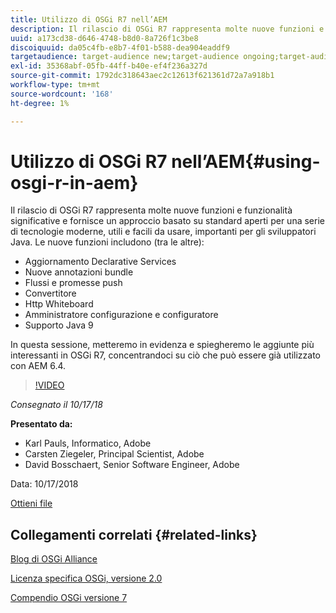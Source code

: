 ```yaml
---
title: Utilizzo di OSGi R7 nell’AEM
description: Il rilascio di OSGi R7 rappresenta molte nuove funzioni e funzionalità significative e fornisce un approccio basato su standard aperti per una serie di tecnologie moderne, utili e facili da usare, importanti per gli sviluppatori Java.
uuid: a173cd38-d646-4748-b8d0-8a726f1c3be8
discoiquuid: da05c4fb-e8b7-4f01-b588-dea904eaddf9
targetaudience: target-audience new;target-audience ongoing;target-audience upgrader
exl-id: 35368abf-05fb-44ff-b40e-ef4f236a327d
source-git-commit: 1792dc318643aec2c12613f621361d72a7a918b1
workflow-type: tm+mt
source-wordcount: '168'
ht-degree: 1%

---
```


# Utilizzo di OSGi R7 nell’AEM{#using-osgi-r-in-aem}

Il rilascio di OSGi R7 rappresenta molte nuove funzioni e funzionalità significative e fornisce un approccio basato su standard aperti per una serie di tecnologie moderne, utili e facili da usare, importanti per gli sviluppatori Java.  Le nuove funzioni includono (tra le altre):

* Aggiornamento Declarative Services
* Nuove annotazioni bundle
* Flussi e promesse push
* Convertitore
* Http Whiteboard
* Amministratore configurazione e configuratore
* Supporto Java 9

In questa sessione, metteremo in evidenza e spiegheremo le aggiunte più interessanti in OSGi R7, concentrandoci su ciò che può essere già utilizzato con AEM 6.4.

>[!VIDEO](https://video.tv.adobe.com/v/25037/?quality=9)

*Consegnato il 10/17/18*

**Presentato da:**

* Karl Pauls, Informatico, Adobe
* Carsten Ziegeler, Principal Scientist, Adobe
* David Bosschaert, Senior Software Engineer, Adobe

Data: 10/17/2018

[Ottieni file](assets/aem-gems-osg-r7inaem-10172018.pdf)

## Collegamenti correlati {#related-links}

[Blog di OSGi Alliance](https://blog.osgi.org/2018/09/osgi-r7-highlights-blog-series.html)

[Licenza specifica OSGi, versione 2.0](https://osgi.org/specification/osgi.core/7.0.0/index.html)

[Compendio OSGi versione 7](https://osgi.org/specification/osgi.cmpn/7.0.0/index.html)

<!--
[Get back to the Overview](https://helpx.adobe.com/experience-manager/kt/eseminars/gems/aem-index.html)
-->
